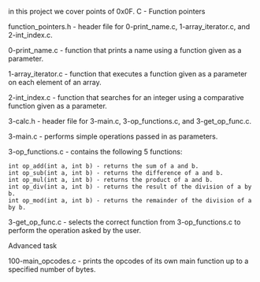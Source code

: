 in this project we cover points of 0x0F. C - Function pointers

function_pointers.h - header file for 0-print_name.c, 1-array_iterator.c, and 2-int_index.c.


0-print_name.c - function that prints a name using a function given as a parameter.

1-array_iterator.c - function that executes a function given as a parameter on each element of an array.

2-int_index.c - function that searches for an integer using a comparative function given as a parameter.

3-calc.h - header file for 3-main.c, 3-op_functions.c, and 3-get_op_func.c.

3-main.c - performs simple operations passed in as parameters.

3-op_functions.c - contains the following 5 functions:

    int op_add(int a, int b) - returns the sum of a and b.
    int op_sub(int a, int b) - returns the difference of a and b.
    int op_mul(int a, int b) - returns the product of a and b.
    int op_div(int a, int b) - returns the result of the division of a by b.
    int op_mod(int a, int b) - returns the remainder of the division of a by b.

3-get_op_func.c - selects the correct function from 3-op_functions.c to perform the operation asked by the user.


Advanced task

100-main_opcodes.c - prints the opcodes of its own main function up to a specified number of bytes.

